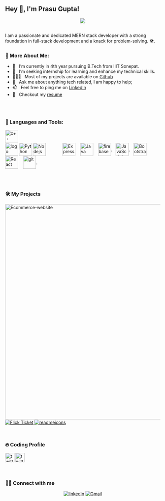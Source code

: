 ## Hey 👋, I'm Prasu Gupta!
<div align="center" >

  <img  src="https://media.giphy.com/media/qgQUggAC3Pfv687qPC/giphy.gif" />
</div>

<br/>


I am a passionate and dedicated MERN stack developer with a strong foundation in full-stack development and a knack for problem-solving. 🛠️. 

### 🧐 More About Me:

- 🔭 &nbsp; I’m currently in 4th year pursuing B.Tech from IIIT Sonepat.
- 🤝 &nbsp; I’m seeking internship for learning and enhance my technical skills.
- 👨🏻‍💻 &nbsp; Most of my projects are available on [Github](https://github.com/Prasugupta21?tab=repositories)
- 💬 &nbsp; Ask me about anything tech related, I am happy to help;
- 📫 &nbsp; Feel free to ping me on [LinkedIn](https://www.linkedin.com/in/prasu-gupta-9180bb226/)
- 📝 &nbsp; Checkout my [resume](https://drive.google.com/file/d/1Yu6Z_KWQktDMPY_XnGHnt1fxjdi_91Ln/view?usp=sharing)

  

<br/>


  



<br>

### 🔨 Languages and Tools:
<a href="https://cplusplus.com/" target="_blank">   <img align="left" src="https://github.com/Prasugupta21/Prasugupta21/assets/101421981/cecdeff1-a6fe-490c-8119-76f574caa461" height="42px" alt=" c++"  style='margin-right:1000px' /> </a>
&nbsp; &nbsp;
<a href="https://www.cprogramming.com/" target="_blank">   <img align="left"  src="https://github.com/Prasugupta21/Prasugupta21/assets/101421981/c6f153c6-8f2d-4ab9-910e-58af8092761c" height="42px" alt=" logo"  /></a> 
&nbsp;&nbsp;
<a href="https://www.python.org" target="_blank"><img align="left" alt="Python" height ="42px" src="https://raw.githubusercontent.com/rahul-jha98/github_readme_icons/main/language_and_tools/square/python/python.svg"></a>
&nbsp;&nbsp;
<a href="https://nodejs.org/en" target="_blank"> <img align="left" alt="Nodejs" height ="42px" src="https://github.com/Prasugupta21/Prasugupta21/assets/101421981/88b37b1b-981a-4793-ab8b-7870beb2d981"> </a>
&nbsp;&nbsp;
<a href="https://expressjs.com/" target="_blank"><img align="center" alt="Express" height ="42px" src="https://github.com/Prasugupta21/Prasugupta21/assets/101421981/f997f8d6-ffda-4f08-8574-f7ca26c589eb"></a>
&nbsp;&nbsp;
<a href="https://react.dev/" target="_blank"><img align="center" alt="Java" height ="42px" src="https://github.com/Prasugupta21/Prasugupta21/assets/101421981/301479ca-cf71-4501-b823-8d911367607b"></a>
&nbsp;&nbsp;
<a href="https://www.mongodb.com/" target="_blank"> <img align="center" src="https://github.com/Prasugupta21/Prasugupta21/assets/101421981/ad7c9181-b49c-49ba-96d8-e45f617d2da6" alt="firebase" height ="42px"/> </a>
&nbsp;&nbsp;
<a href="https://tailwindcss.com/docs/installation" target="_blank"> <img align="center" alt="JavaScript" height ="42px"  src="https://github.com/Prasugupta21/Prasugupta21/assets/101421981/54eaa19e-a40a-4c68-8157-0026c5d627af"> </a>
&nbsp;&nbsp;
<a href="https://getbootstrap.com/" target="_blank"><img align="center" alt="Bootstrap" height ="42px" src="https://github.com/Prasugupta21/Prasugupta21/assets/101421981/d5664556-fb1b-406b-bc89-2b5313fb1f92"></a>
&nbsp;&nbsp;
<a href="https://www.postman.com/" target="_blank"> <img align="center" alt="React" height ="42px" src="https://github.com/Prasugupta21/Prasugupta21/assets/101421981/f329c11c-abd6-4f7c-96bd-cf952998fcae"></a>
&nbsp;&nbsp;
<a href="https://git-scm.com/" target="_blank"> <img src="https://raw.githubusercontent.com/rahul-jha98/github_readme_icons/main/language_and_tools/square/git-scm/git-scm.svg" align="center" alt="git" height='42px'/> </a>
&nbsp;&nbsp;


<br/>
<br/>





### 🛠️ My Projects

<a href="https://ecommerce-website-iqbj.onrender.com/" target="_blank"> <img  alt="Ecommerce-website" src="https://github.com/Prasugupta21/Prasugupta21/assets/101421981/dedf07d4-7783-4d62-9959-55c8bd18dbc0" align="left" height="700" width="1000px"> </a>

<a href="https://flick-ticket.onrender.com/" target="_blank"> <img alt="Flick Ticket" src="https://github.com/Prasugupta21/Prasugupta21/assets/101421981/097309e1-8c52-419b-a9bb-0e442e89214f"   align="center"> </a>
<a href="https://blogger-unite.up.railway.app/" target="_blank"> <img alt="readmeicons" src="https://github.com/Prasugupta21/Prasugupta21/assets/101421981/c08f22c9-a665-4f65-be04-2f34ef84ac4c"  align="center"> </a>

<br/>


### 🔥 Coding Profile

&nbsp;&nbsp; <a href='https://leetcode.com/u/prasugupta09/'><img align='left' alt="twitter" src="https://github.com/Prasugupta21/Prasugupta21/assets/101421981/0e55c5dc-1160-4abf-892b-0c5762b7b1ab" height='30'/></a>
 &nbsp;&nbsp; <a href='https://www.codechef.com/users/prasugupta9'><img align='left' alt="twitter" src="https://github.com/Prasugupta21/Prasugupta21/assets/101421981/24a84593-24a4-42a0-a174-73138d9e1b39" height='30'/></a>

<br/>
<br/>

### 🙋‍♂️ Connect with me
<!-- Badges template - https://github.com/badges/shields -->
<p align="center">
<a href='https://www.linkedin.com/in/prasu-gupta-9180bb226/'><img  alt="linkedin" src="https://img.shields.io/badge/Linkedin-blue?style=for-the-badge&logo=linkedin&logoColor=white" /></a>

  <!--a href='https://leetcode.com/u/prasugupta09/'><img align='left' alt="twitter" src="https://img.shields.io/badge/linkdin-blue" height='18px'/></a> -->
  <a href="mailto:prasugupta06@gmail.com">
    <img alt="Gmail" src="https://img.shields.io/badge/Gmail-D14836?style=for-the-badge&logo=gmail&logoColor=white" />
  </a>
  </p>
  
<br/>
